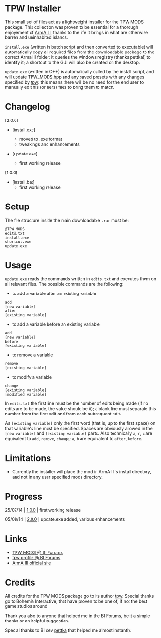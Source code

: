 TPW Installer
======

This small set of files act as a lightweight installer for the TPW MODS package. This collection was proven to be essential for a thorough enjoyement of [ArmA III](http://www.arma3.com/), thanks to the life it brings in what are otherwise barren and uninhabited islands.

`install.exe` (written in batch script and then converted to executable) will automatically copy all required files from the downloadable package to the correct Arma III folder: it queries the windows registry (thanks pettka!) to identify it; a shortcut to the GUI will also be created on the desktop.

`update.exe` (written in C++) is automatically called by the install script, and will update TPW_MODS.hpp and any saved presets with any changes specified by [tpw](http://forums.bistudio.com/member.php?62814-tpw): this means there will be no need for the end user to manually edit his (or hers) files to bring them to match.

Changelog
======

[2.0.0]

- [install.exe]
  - moved to .exe format
  - tweakings and enhancements

- [update.exe]
  - first working release

[1.0.0]

- [install.bat]
  - first working release

Setup
======

The file structure inside the main downloadable `.rar` must be:
```
@TPW_MODS
edits.txt
install.exe
shortcut.exe
update.exe
```

Usage
======

`update.exe` reads the commands written in `edits.txt` and executes them on all relevant files. The possible commands are the following:

- to add a variable after an existing variable
```
add
[new variable]
after
[existing variable]
```

- to add a variable before an existing variable
```
add
[new variable]
before
[existing variable]
```

- to remove a variable
```
remove
[existing variable]
```

- to modify a variable
```
change
[existing variable]
[modified variable]
```

In `edits.txt` the first line must be the number of edits being made (if no edits are to be made, the value should be `0`); a blank line must separate this number from the first edit and from each subsequent edit.

As `[existing variable]` only the first word (that is, up to the first space) on that variable's line must be specified. Spaces are obviously allowed in the `[new variable]` and `[existing variable]` parts. Also technically `a`, `r`, `c` are equivalent to `add`, `remove`, `change`; `a`, `b` are equivalent to `after`, `before`.

Limitations
======

- Currently the installer will place the mod in ArmA III's install directory, and not in any user specified mods directory.

Progress
======

25/07/14 | [1.0.0](https://github.com/Gliptal/TPW-Installer/tree/1.0.0) | first working release

05/08/14 | [2.0.0](https://github.com/Gliptal/TPW-Installer/tree/2.0.0) | update.exe added, various enhancements

Links
======

- [TPW MODS @ BI Forums](http://forums.bistudio.com/showthread.php?164304-TPW-MODS-enhanced-realism-immersion-for-Arma-3-SP)
- [tpw profile @ BI Forums](http://forums.bistudio.com/member.php?62814-tpw)
- [ArmA III official site](http://www.arma3.com/)

Credits
======

All credits for the TPW MODS package go to its author [tpw](http://forums.bistudio.com/member.php?62814-tpw). Special thanks go to Bohemia Interactive, that have proven to be one of, if not the best game studios around.

Thank you also to anyone that helped me in the BI Forums, be it a simple thanks or an helpful suggestion.

Special thanks to BI dev [pettka](http://forums.bistudio.com/member.php?71012-pettka) that helped me almost instantly.